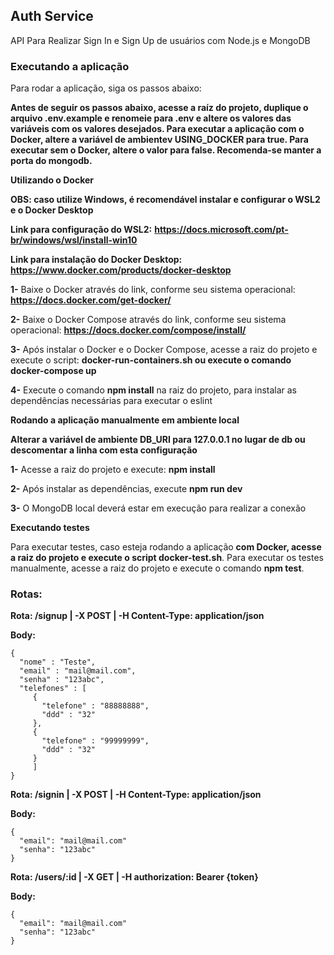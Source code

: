 ## Auth Service

API Para Realizar Sign In e Sign Up de usuários com Node.js e MongoDB

### Executando a aplicação

Para rodar a aplicação, siga os passos abaixo:

**Antes de seguir os passos abaixo, acesse a raíz do projeto, duplique o arquivo .env.example e renomeie para .env e altere os valores das variáveis com os valores desejados. Para executar a aplicação com o Docker, altere a variável de ambientev USING_DOCKER para true. Para executar sem o Docker, altere o valor para false. Recomenda-se manter a porta do mongodb.**

**Utilizando o Docker**

**OBS: caso utilize Windows, é recomendável instalar e configurar o WSL2 e o Docker Desktop**

**Link para configuração do WSL2:** **https://docs.microsoft.com/pt-br/windows/wsl/install-win10**

**Link para instalação do Docker Desktop:** **https://www.docker.com/products/docker-desktop**

**1-** Baixe o Docker através do link, conforme seu sistema operacional: **https://docs.docker.com/get-docker/**

**2-** Baixe o Docker Compose através do link, conforme seu sistema operacional: **https://docs.docker.com/compose/install/**

**3-** Após instalar o Docker e o Docker Compose, acesse a raiz do projeto e execute o script: **docker-run-containers.sh ou execute o comando docker-compose up**

**4-** Execute o comando **npm install** na raiz do projeto, para instalar as dependências necessárias para executar o eslint

**Rodando a aplicação manualmente em ambiente local**

**Alterar a variável de ambiente DB_URI para 127.0.0.1 no lugar de db ou descomentar a linha com esta configuração**

**1-** Acesse a raiz do projeto e execute: **npm install**

**2-** Após instalar as dependências, execute **npm run dev**

**3-** O MongoDB local deverá estar em execução para realizar a conexão

**Executando testes**

Para executar testes, caso esteja rodando a aplicação **com Docker, acesse a raiz do projeto e execute o script docker-test.sh**.  Para executar os testes manualmente, acesse a raiz do projeto e execute o comando **npm test**.

### Rotas:

**Rota: /signup | -X POST | -H Content-Type: application/json**

**Body:**
```
{
  "nome" : "Teste",
  "email" : "mail@mail.com",
  "senha" : "123abc",
  "telefones" : [
     {
       "telefone" : "88888888",
       "ddd" : "32"
     },
     {
       "telefone" : "99999999",
       "ddd" : "32"
     }
	 ]
}
```

**Rota: /signin | -X POST | -H Content-Type: application/json**

**Body:**
```
{
  "email": "mail@mail.com"
  "senha": "123abc"
}
```

**Rota: /users/:id | -X GET | -H authorization: Bearer {token}**

**Body:**
```
{
  "email": "mail@mail.com"
  "senha": "123abc"
}
```

